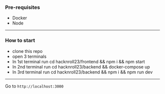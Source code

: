 ### Pre-requisites
* Docker
* Node

---

### How to start

* clone this repo
* open 3 terminals
* In 1st terminal run cd hacknroll23/frontend && npm i && npm start
* In 2nd terminal run cd hacknroll23/backend && docker-compose up
* In 3rd terminal run cd hacknroll23/backend && npm i && npm run dev

---

Go to `http://localhost:3000`
